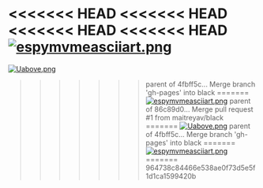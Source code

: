 <<<<<<< HEAD
<<<<<<< HEAD
<<<<<<< HEAD
<<<<<<< HEAD
[![espymvmeasciiart.png](https://s8.postimg.org/5acaw0is5/espymvmeasciiart.png)](https://postimg.org/image/d32ynzor5/)
=======
[![Uabove.png](https://s22.postimg.org/79lz8u77l/Uabove.png)](https://postimg.org/image/m5kigfim5/)
>>>>>>> parent of 4fbff5c... Merge branch 'gh-pages' into black
=======
[![espymvmeasciiart.png](https://s8.postimg.org/5acaw0is5/espymvmeasciiart.png)](https://postimg.org/image/d32ynzor5/)
>>>>>>> parent of 86c89d0... Merge pull request #1 from maitreyav/black
=======
[![Uabove.png](https://s22.postimg.org/79lz8u77l/Uabove.png)](https://postimg.org/image/m5kigfim5/)
>>>>>>> parent of 4fbff5c... Merge branch 'gh-pages' into black
=======
[![espymvmeasciiart.png](https://s8.postimg.org/5acaw0is5/espymvmeasciiart.png)](https://postimg.org/image/d32ynzor5/)
=======
>>>>>>> 964738c84466e538ae0f73d5e5f1d1ca1599420b
